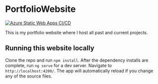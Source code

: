 # PortfolioWebsite

[![Azure Static Web Apps CI/CD](https://github.com/bnewberg/portfolio-website/actions/workflows/azure-static-web-apps-kind-glacier-093ec7e1e.yml/badge.svg?event=push)](https://github.com/bnewberg/portfolio-website/actions/workflows/azure-static-web-apps-kind-glacier-093ec7e1e.yml)

This is my portfolio website where I host all past and current projects.

## Running this website locally

Clone the repo and  run `npm install`. After the dependency installs are complete, run `ng serve` for a dev server. Navigate to `http://localhost:4200/`. The app will automatically reload if you change any of the source files.
